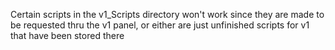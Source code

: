 Certain scripts in the v1_Scripts directory won't work since they are made to be requested thru the v1 panel, or either are just unfinished scripts for v1 that have been stored there
